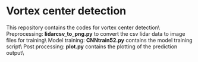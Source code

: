 # Vortex center detection

This repository contains the codes for vortex center detection\\
Preprocessing: **lidarcsv_to_png.py** to convert the csv lidar data to image files for training\\
Model training: **CNNtrain52.py** contains the model training script\\
Post processing: **plot.py** contains the plotting of the prediction output\\
